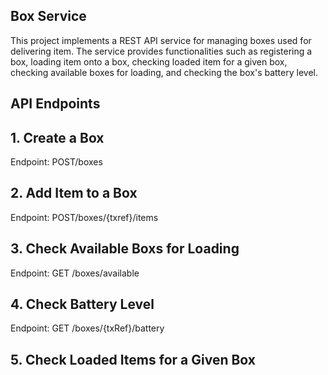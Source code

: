 ## Box Service
This project implements a REST API service for managing boxes used for delivering item. 
The service provides functionalities such as registering a box, loading item onto a box, checking loaded item for a given box, checking available boxes for loading, and checking the box's battery level.

## API Endpoints
## 1. Create a Box
  Endpoint: POST/boxes
## 2. Add Item to a Box
Endpoint: POST/boxes/{txref}/items
## 3. Check Available Boxs for Loading
Endpoint: GET /boxes/available
## 4. Check Battery Level
Endpoint: GET /boxes/{txRef}/battery
## 5. Check Loaded Items for a Given Box
